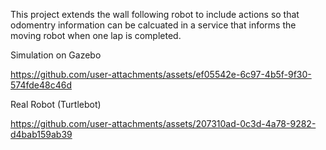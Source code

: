 This project extends the wall following robot to include actions so that odomentry information can be calcuated in a service that informs the moving robot when one lap is completed. 

Simulation on Gazebo

https://github.com/user-attachments/assets/ef05542e-6c97-4b5f-9f30-574fde48c46d

Real Robot (Turtlebot)

https://github.com/user-attachments/assets/207310ad-0c3d-4a78-9282-d4bab159ab39
